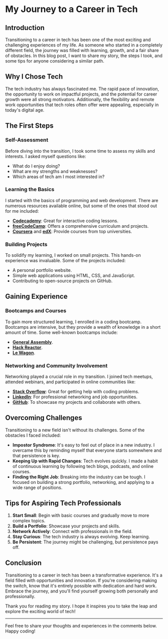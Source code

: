 
# My Journey to a Career in Tech

## Introduction

Transitioning to a career in tech has been one of the most exciting and challenging experiences of my life. As someone who started in a completely different field, the journey was filled with learning, growth, and a fair share of obstacles. In this blog post, I want to share my story, the steps I took, and some tips for anyone considering a similar path.

## Why I Chose Tech

The tech industry has always fascinated me. The rapid pace of innovation, the opportunity to work on impactful projects, and the potential for career growth were all strong motivators. Additionally, the flexibility and remote work opportunities that tech roles often offer were appealing, especially in today's digital age.

## The First Steps

### Self-Assessment

Before diving into the transition, I took some time to assess my skills and interests. I asked myself questions like:

- What do I enjoy doing?
- What are my strengths and weaknesses?
- Which areas of tech am I most interested in?

### Learning the Basics

I started with the basics of programming and web development. There are numerous resources available online, but some of the ones that stood out for me included:

- **[Codecademy](https://www.codecademy.com/)**: Great for interactive coding lessons.
- **[freeCodeCamp](https://www.freecodecamp.org/)**: Offers a comprehensive curriculum and projects.
- **[Coursera](https://www.coursera.org/)** and **[edX](https://www.edx.org/)**: Provide courses from top universities.

### Building Projects

To solidify my learning, I worked on small projects. This hands-on experience was invaluable. Some of the projects included:

- A personal portfolio website.
- Simple web applications using HTML, CSS, and JavaScript.
- Contributing to open-source projects on GitHub.

## Gaining Experience

### Bootcamps and Courses

To gain more structured learning, I enrolled in a coding bootcamp. Bootcamps are intensive, but they provide a wealth of knowledge in a short amount of time. Some well-known bootcamps include:

- **[General Assembly](https://generalassemb.ly/)**.
- **[Hack Reactor](https://www.hackreactor.com/)**.
- **[Le Wagon](https://www.lewagon.com/)**.

### Networking and Community Involvement

Networking played a crucial role in my transition. I joined tech meetups, attended webinars, and participated in online communities like:

- **[Stack Overflow](https://stackoverflow.com/)**: Great for getting help with coding problems.
- **[LinkedIn](https://www.linkedin.com/)**: For professional networking and job opportunities.
- **[GitHub](https://github.com/)**: To showcase my projects and collaborate with others.

## Overcoming Challenges

Transitioning to a new field isn't without its challenges. Some of the obstacles I faced included:

- **Impostor Syndrome**: It's easy to feel out of place in a new industry. I overcame this by reminding myself that everyone starts somewhere and that persistence is key.
- **Keeping Up with Rapid Changes**: Tech evolves quickly. I made a habit of continuous learning by following tech blogs, podcasts, and online courses.
- **Finding the Right Job**: Breaking into the industry can be tough. I focused on building a strong portfolio, networking, and applying to a wide range of positions.

## Tips for Aspiring Tech Professionals

1. **Start Small**: Begin with basic courses and gradually move to more complex topics.
2. **Build a Portfolio**: Showcase your projects and skills.
3. **Network Actively**: Connect with professionals in the field.
4. **Stay Curious**: The tech industry is always evolving. Keep learning.
5. **Be Persistent**: The journey might be challenging, but persistence pays off.

## Conclusion

Transitioning to a career in tech has been a transformative experience. It's a field filled with opportunities and innovation. If you're considering making the switch, know that it's entirely possible with dedication and hard work. Embrace the journey, and you'll find yourself growing both personally and professionally.

Thank you for reading my story. I hope it inspires you to take the leap and explore the exciting world of tech!

---

Feel free to share your thoughts and experiences in the comments below. Happy coding!

